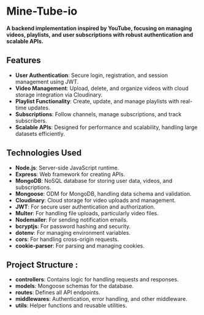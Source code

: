 # Mine-Tube-io

**A backend implementation inspired by YouTube, focusing on managing videos, playlists, and user subscriptions with robust authentication and scalable APIs.**

## Features

- **User Authentication**: Secure login, registration, and session management using JWT.
- **Video Management**: Upload, delete, and organize videos with cloud storage integration via Cloudinary.
- **Playlist Functionality**: Create, update, and manage playlists with real-time updates.
- **Subscriptions**: Follow channels, manage subscriptions, and track subscribers.
- **Scalable APIs**: Designed for performance and scalability, handling large datasets efficiently.

## Technologies Used

- **Node.js**: Server-side JavaScript runtime.
- **Express**: Web framework for creating APIs.
- **MongoDB**: NoSQL database for storing user data, videos, and subscriptions.
- **Mongoose**: ODM for MongoDB, handling data schema and validation.
- **Cloudinary**: Cloud storage for video uploads and management.
- **JWT**: For secure user authentication and authorization.
- **Multer**: For handling file uploads, particularly video files.
- **Nodemailer**: For sending notification emails.
- **bcryptjs**: For password hashing and security.
- **dotenv**: For managing environment variables.
- **cors**: For handling cross-origin requests.
- **cookie-parser**: For parsing and managing cookies.


## Project Structure : 
 
- **controllers**: Contains logic for handling requests and responses.
- **models**: Mongoose schemas for the database.
- **routes**: Defines all API endpoints.
- **middlewares**: Authentication, error handling, and other middleware.
- **utils**: Helper functions and reusable utilities.
